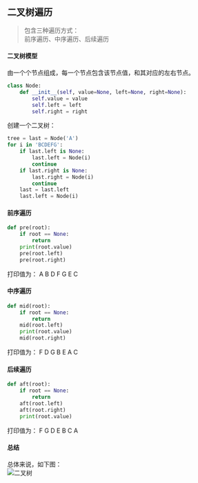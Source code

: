 <!--
https://ae01.alicdn.com/kf/H7a9157260a3748e89be24de8399da4cdK.png
数据结构
二叉树遍历
包含三种遍历方式：前序遍历、中序遍历、后续遍历
包含三种遍历方式：前序遍历、中序遍历、后续遍历。二叉树模型由一个个节点组成，每一个节点包含该节点值，和其对应的左右节点。
-->

## 二叉树遍历

> 包含三种遍历方式：  
> 前序遍历、中序遍历、后续遍历

#### 二叉树模型
由一个个节点组成，每一个节点包含该节点值，和其对应的左右节点。
```python
class Node:
    def __init__(self, value=None, left=None, right=None):
        self.value = value
        self.left = left
        self.right = right
```
创建一个二叉树：
```python
tree = last = Node('A')
for i in 'BCDEFG':
    if last.left is None:
        last.left = Node(i)
        continue
    if last.right is None:
        last.right = Node(i)
        continue
    last = last.left
    last.left = Node(i)
```

#### 前序遍历
```python
def pre(root):
    if root == None:
        return
    print(root.value)
    pre(root.left)
    pre(root.right)
```
打印值为：
A
B
D
F
G
E
C

#### 中序遍历
```python
def mid(root):
    if root == None:
        return
    mid(root.left)
    print(root.value)
    mid(root.right)
```
打印值为：
F
D
G
B
E
A
C

#### 后续遍历
```python
def aft(root):
    if root == None:
        return
    aft(root.left)
    aft(root.right)
    print(root.value)
```
打印值为：
F
G
D
E
B
C
A

#### 总结
总体来说，如下图：  
![二叉树](https://ae01.alicdn.com/kf/H2bf30b58a7974647a492e6960cb08325j.png)